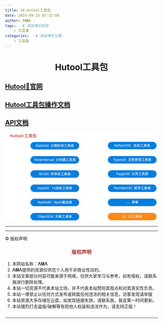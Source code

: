 ```yaml
---
title: 34.Hutool工具包
date: 2019-09-25 07:32:00
author: 𝚲𝚳𝚲
tags:   # 添加博文标签
	- 工具类
categories:   # 添加博文分类
	- 工具类
---
```


<h1><center>Hutool工具包</center></h1>

## [Hutool🍬官网](https://hutool.cn/)

## [Hutool工具包操作文档](https://www.hutool.cn/docs/#/core/IO/概述)

## [API文档](https://apidoc.gitee.com/dromara/hutool/)





![image-20240710021543369](https://raw.githubusercontent.com/protonlml/blogimages/master/imgs/202407100215263.png)

















---


----

© 版权声明

<escape>

<div>
    <h3 align="center"  style="color: brown;" >版权声明</h3>
    <table>
   		<tr>
    		<ol>
				<li>本网站名称：𝚲𝚳𝚲</li>
				<li>𝚲𝚳𝚲提供的资源仅供您个人用于非商业性目的。</li>
				<li>本站文章部分内容可能来源于网络，仅供大家学习与参考，如有侵权，请联系我进行删除处理。</li>
				<li>本站一切资源不代表本站立场，并不代表本站赞同其观点和对其真实性负责。</li>
        		<li>本站一律禁止以任何方式发布或转载任何违法的相关信息，访客发现请举报</li> 
        		<li>本站资源大多存储在云盘，如发现链接失效，请联系我，我会第一时间更新。</li>
        		<li>本站强烈打击盗版/破解等有损他人权益和违法作为，请支持正版！</li>  
			</ol>
		</tr>
	</table>
</div>








</escape>

----



